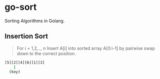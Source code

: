 # go-sort
Sorting Algorithms in Golang.


## Insertion Sort
> For i = 1,2,.., n
    Insert A[i] into sorted array A[0:i-1]
    by pairwise swap down to the correct position.

```sh
[5][2][4][6][1][3]
    |
  (key)
```
